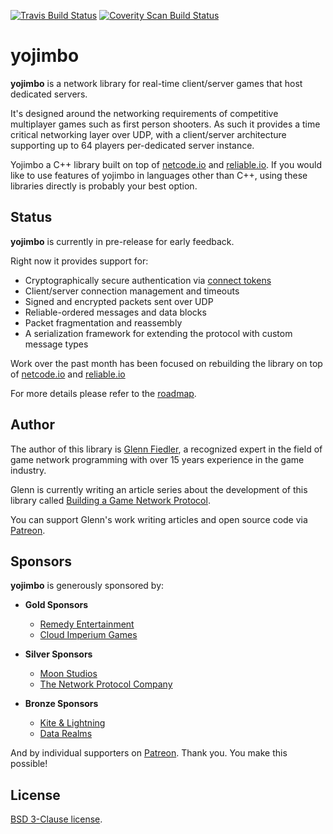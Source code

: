 [![Travis Build Status](https://travis-ci.org/networkprotocol/yojimbo.svg?branch=master)](https://travis-ci.org/networkprotocol/yojimbo) [![Coverity Scan Build Status](https://scan.coverity.com/projects/11339/badge.svg)](https://scan.coverity.com/projects/11339)

# yojimbo

**yojimbo** is a network library for real-time client/server games that host dedicated servers.

It's designed around the networking requirements of competitive multiplayer games such as first person shooters. As such it provides a time critical networking layer over UDP, with a client/server architecture supporting up to 64 players per-dedicated server instance.

Yojimbo a C++ library built on top of [netcode.io](http://netcode.io) and [reliable.io](https://github.com/networkprotocol/reliable.io). If you would like to use features of yojimbo in languages other than C++, using these libraries directly is probably your best option.

## Status

**yojimbo** is currently in pre-release for early feedback. 

Right now it provides support for: 

* Cryptographically secure authentication via [connect tokens](https://github.com/networkprotocol/netcode.io/blob/master/STANDARD.md)
* Client/server connection management and timeouts
* Signed and encrypted packets sent over UDP
* Reliable-ordered messages and data blocks
* Packet fragmentation and reassembly
* A serialization framework for extending the protocol with custom message types

Work over the past month has been focused on rebuilding the library on top of [netcode.io](http://netcode.io) and [reliable.io](https://github.com/networkprotocol/reliable.io)

For more details please refer to the [roadmap](https://github.com/networkprotocol/yojimbo/blob/master/ROADMAP.md).

## Author

The author of this library is [Glenn Fiedler](https://www.linkedin.com/in/glennfiedler), a recognized expert in the field of game network programming with over 15 years experience in the game industry.

Glenn is currently writing an article series about the development of this library called [Building a Game Network Protocol](http://gafferongames.com/2016/05/10/building-a-game-network-protocol/).

You can support Glenn's work writing articles and open source code via [Patreon](http://www.patreon.com/gafferongames).

## Sponsors

**yojimbo** is generously sponsored by:

* **Gold Sponsors**
    * [Remedy Entertainment](http://www.remedygames.com/)
    * [Cloud Imperium Games](https://cloudimperiumgames.com)
    
* **Silver Sponsors**
    * [Moon Studios](http://www.oriblindforest.com/#!moon-3/)
    * [The Network Protocol Company](http://www.thenetworkprotocolcompany.com)
    
* **Bronze Sponsors**
    * [Kite & Lightning](http://kiteandlightning.la/)
    * [Data Realms](http://datarealms.com)
 
And by individual supporters on [Patreon](http://www.patreon.com/gafferongames). Thank you. You make this possible!

## License

[BSD 3-Clause license](https://opensource.org/licenses/BSD-3-Clause).
